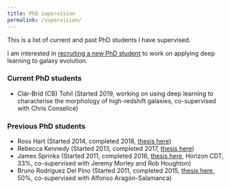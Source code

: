 ```yaml
---
title: PhD supervision
permalink: /supervision/
---
```


This is a list of current and past PhD students I have supervised.

I am interested in [recruiting a new PhD student](https://www.nottingham.ac.uk/astronomy/phd.php) to work on applying deep learning to galaxy evolution.

### Current PhD students

* Clár-Bríd (CB) Tohil (Started 2019, working on using deep learning to characterise the morphology of high-redshift galaxies, co-supervised with Chris Conselice)

### Previous PhD students

* Ross Hart (Started 2014, completed 2018, <a href="https://doi.org/10.5281/zenodo.1243615">thesis here</a>)
* Rebecca Kennedy (Started 2013, completed 2017, <a href="https://doi.org/10.5281/zenodo.1217034">thesis here</a>)
* James Sprinks (Started 2011, completed 2016, <a href="http://eprints.nottingham.ac.uk/42108/">thesis here</a>, Horizon CDT, 33%, co-supervised with Jeremy Morley and Rob Houghton)
* Bruno Rodríguez Del Pino (Started 2011, completed 2015, <a href="https://doi.org/10.5281/zenodo.32170">thesis here</a>, 50%, co-supervised with Alfonso Aragón-Salamanca)
